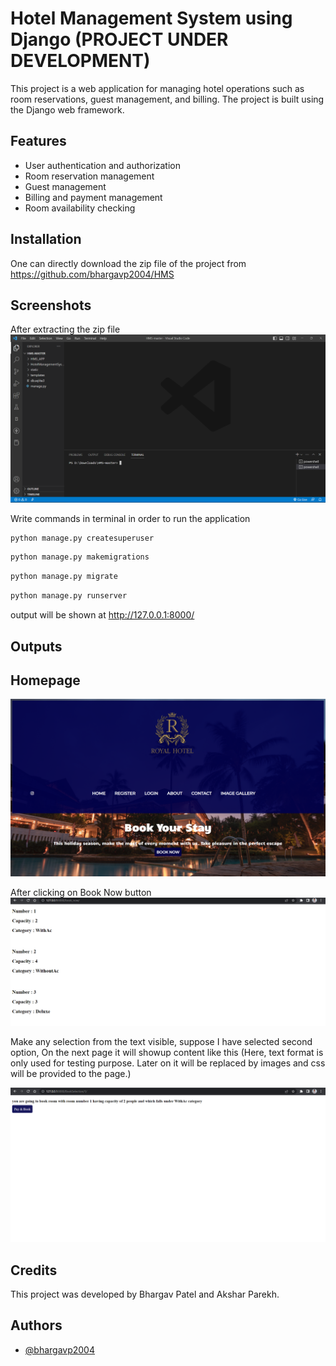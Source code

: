 # Hotel Management System using Django (PROJECT UNDER DEVELOPMENT)

This project is a web application for managing hotel operations such as room reservations, guest management, and billing. The project is built using the Django web framework.
## Features

- User authentication and authorization
- Room reservation management
- Guest management
- Billing and payment management
- Room availability checking

## Installation

One can directly download the zip file of the project from https://github.com/bhargavp2004/HMS

## Screenshots
After extracting the zip file
![App Screenshot](https://github.com/bhargavp2004/HMS/blob/master/static/images/Screenshot%202023-02-28%20140114.png)

Write commands in terminal in order to run the application


```bash
python manage.py createsuperuser
```
```bash
python manage.py makemigrations
```
```bash
python manage.py migrate
```
```bash
python manage.py runserver
```

output will be shown at http://127.0.0.1:8000/

## Outputs

## Homepage
![App Screenshot](https://github.com/bhargavp2004/HMS/blob/master/static/images/HomePage.png)

After clicking on Book Now button
![App Screenshot](https://github.com/bhargavp2004/HMS/blob/master/static/images/BookNow.png)

Make any selection from the text visible, suppose I have selected second option, On the next page it will showup content like this (Here, text format is only used for testing purpose. Later on it will be replaced by images and css will be provided to the page.)

![App Screenshot](https://github.com/bhargavp2004/HMS/blob/master/static/images/pay&Book.png)



## Credits
This project was developed by Bhargav Patel and Akshar Parekh.
## Authors

- [@bhargavp2004](https://github.com/bhargavp2004)

